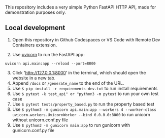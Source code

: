 This repository includes a very simple Python FastAPI HTTP API, made for demonstration purposes only.

## Local development

1. Open this repository in Github Codespaces or VS Code with Remote Dev Containers extension.

2. Use [uvicorn](https://www.uvicorn.org/) to run the FastAPI app:

```console
uvicorn api.main:app --reload --port=8000
```

3. Click 'http://127.0.0.1:8000' in the terminal, which should open the website in a new tab.
4. Append `/docs` or `/generate_name` to the end of the URL.
5. Use `$ pip install -r requirements-dev.txt` to run install requirements
6. Use `$ pytest -k test_api" or "python3 -m pytest` to run your own test case
7. Use `$ pytest tests/property_based.py` to run the property based test
8. Use `$ python3 -m gunicorn api.main:app --workers 4 --worker-class uvicorn.workers.UvicornWorker --bind 0.0.0.0:8000` to run unicorn without unicorn.conf.py file
9. Use `$ python3 -m gunicorn main:app` to run gunicorn with gunicorn.conf.py file
